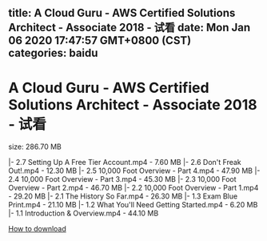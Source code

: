 
title: A Cloud Guru - AWS Certified Solutions Architect - Associate 2018 - 试看
date: Mon Jan 06 2020 17:47:57 GMT+0800 (CST)    
categories: baidu
---

# A Cloud Guru - AWS Certified Solutions Architect - Associate 2018 - 试看
size: 286.70 MB
 
 
|- 2.7 Setting Up A Free Tier Account.mp4 - 7.60 MB
|- 2.6 Don't Freak Out!.mp4 - 12.30 MB
|- 2.5 10,000 Foot Overview - Part 4.mp4 - 47.90 MB
|- 2.4 10,000 Foot Overview - Part 3.mp4 - 45.30 MB
|- 2.3 10,000 Foot Overview - Part 2.mp4 - 46.70 MB
|- 2.2 10,000 Foot Overview - Part 1.mp4 - 29.20 MB
|- 2.1 The History So Far.mp4 - 26.30 MB
|- 1.3 Exam Blue Print.mp4 - 21.10 MB
|- 1.2 What You'll Need Getting Started.mp4 - 6.20 MB
|- 1.1 Introduction & Overview.mp4 - 44.10 MB

[How to download](https://bpcam.bemobtrk.com/go/2ceec3aa-1ca2-46d6-b9ff-aaa5c184517c?jno=3930)